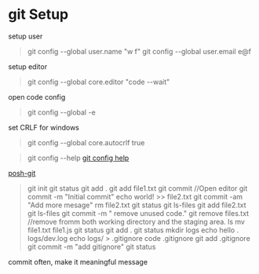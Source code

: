 # git Setup

setup user
>git config --global user.name "w f"
>git config --global user.email e@f

setup editor
>git config --global core.editor "code --wait"

open code config
>git config --global -e

set CRLF for windows
>git config --global core.autocrlf true

>git config --help
[git config help](https://git-scm.com/docs/git-config)

[posh-git](https://github.com/dahlbyk/posh-git)

> git init
> git status
> git add .
> git add file1.txt
> git commit //Open editor
> git commit -m "Initial commit"
> echo world! >> file2.txt
> git commit -am "Add more mesage"
> rm file2.txt
> git status
> git ls-files
> git add file2.txt
> git ls-files
> git commit -m " remove unused code."
> git remove files.txt //remove fromm both working directory and the staging area.
> ls
> mv file1.txt file1.js
> git status
> git add .
> git status
> mkdir logs
> echo hello . logs/dev.log
> echo logs/ > .gitignore
> code .gitignore
> git add .gitignore
> git commit -m "add gitignore"
> git status
> 

commit often, make it meaningful message